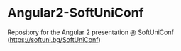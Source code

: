 # Angular2-SoftUniConf
Repository for the Angular 2 presentation @ SoftUniConf (https://softuni.bg/SoftUniConf)

